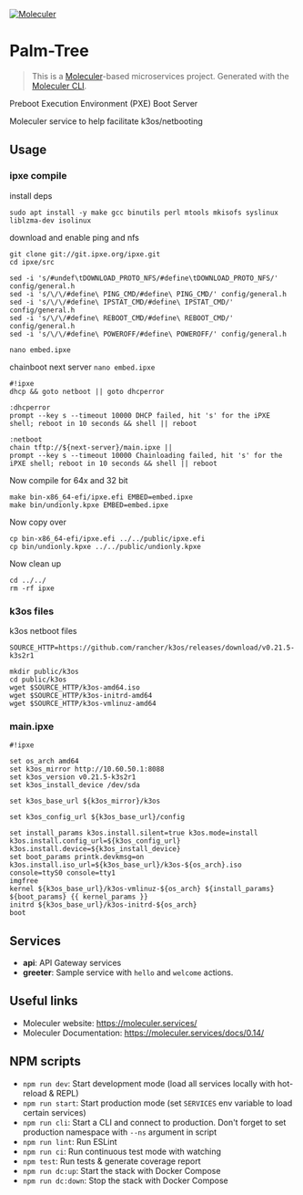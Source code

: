 [![Moleculer](https://badgen.net/badge/Powered%20by/Moleculer/0e83cd)](https://moleculer.services)

# Palm-Tree
> This is a [Moleculer](https://moleculer.services/)-based microservices project. Generated with the [Moleculer CLI](https://moleculer.services/docs/0.14/moleculer-cli.html).

Preboot Execution Environment (PXE) Boot Server

Moleculer service to help facilitate k3os/netbooting 

## Usage

### ipxe compile

install deps
```
sudo apt install -y make gcc binutils perl mtools mkisofs syslinux liblzma-dev isolinux
```
download and enable ping and nfs
```
git clone git://git.ipxe.org/ipxe.git
cd ipxe/src

sed -i 's/#undef\tDOWNLOAD_PROTO_NFS/#define\tDOWNLOAD_PROTO_NFS/' config/general.h
sed -i 's/\/\/#define\ PING_CMD/#define\ PING_CMD/' config/general.h
sed -i 's/\/\/#define\ IPSTAT_CMD/#define\ IPSTAT_CMD/' config/general.h
sed -i 's/\/\/#define\ REBOOT_CMD/#define\ REBOOT_CMD/' config/general.h
sed -i 's/\/\/#define\ POWEROFF/#define\ POWEROFF/' config/general.h

nano embed.ipxe
```
chainboot next server
```nano embed.ipxe```

```
#!ipxe
dhcp && goto netboot || goto dhcperror

:dhcperror
prompt --key s --timeout 10000 DHCP failed, hit 's' for the iPXE shell; reboot in 10 seconds && shell || reboot

:netboot
chain tftp://${next-server}/main.ipxe ||
prompt --key s --timeout 10000 Chainloading failed, hit 's' for the iPXE shell; reboot in 10 seconds && shell || reboot
```

Now compile for 64x and 32 bit
```
make bin-x86_64-efi/ipxe.efi EMBED=embed.ipxe
make bin/undionly.kpxe EMBED=embed.ipxe
```

Now copy over
```
cp bin-x86_64-efi/ipxe.efi ../../public/ipxe.efi
cp bin/undionly.kpxe ../../public/undionly.kpxe
```
Now clean up
```
cd ../../
rm -rf ipxe
```


### k3os files

k3os netboot files
```
SOURCE_HTTP=https://github.com/rancher/k3os/releases/download/v0.21.5-k3s2r1

mkdir public/k3os
cd public/k3os
wget $SOURCE_HTTP/k3os-amd64.iso
wget $SOURCE_HTTP/k3os-initrd-amd64
wget $SOURCE_HTTP/k3os-vmlinuz-amd64
```

### main.ipxe

```
#!ipxe

set os_arch amd64
set k3os_mirror http://10.60.50.1:8088
set k3os_version v0.21.5-k3s2r1
set k3os_install_device /dev/sda

set k3os_base_url ${k3os_mirror}/k3os

set k3os_config_url ${k3os_base_url}/config

set install_params k3os.install.silent=true k3os.mode=install k3os.install.config_url=${k3os_config_url} k3os.install.device=${k3os_install_device}
set boot_params printk.devkmsg=on k3os.install.iso_url=${k3os_base_url}/k3os-${os_arch}.iso console=ttyS0 console=tty1
imgfree
kernel ${k3os_base_url}/k3os-vmlinuz-${os_arch} ${install_params} ${boot_params} {{ kernel_params }}
initrd ${k3os_base_url}/k3os-initrd-${os_arch}
boot
```


## Services
- **api**: API Gateway services
- **greeter**: Sample service with `hello` and `welcome` actions.


## Useful links

* Moleculer website: https://moleculer.services/
* Moleculer Documentation: https://moleculer.services/docs/0.14/

## NPM scripts

- `npm run dev`: Start development mode (load all services locally with hot-reload & REPL)
- `npm run start`: Start production mode (set `SERVICES` env variable to load certain services)
- `npm run cli`: Start a CLI and connect to production. Don't forget to set production namespace with `--ns` argument in script
- `npm run lint`: Run ESLint
- `npm run ci`: Run continuous test mode with watching
- `npm test`: Run tests & generate coverage report
- `npm run dc:up`: Start the stack with Docker Compose
- `npm run dc:down`: Stop the stack with Docker Compose
